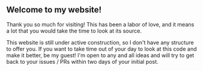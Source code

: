 ## Welcome to my website!

Thank you so much for visiting! This has been a labor of love, and it means a
lot that you would take the time to look at its source.

This website is still under active construction, so I don't have any structure
to offer you. If you want to take time out of your day to look at this code and
make it better, be my guest! I'm open to any and all ideas and will try to get
back to your issues / PRs within two days of your initial post.
